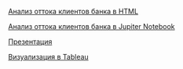 [Анализ оттока клиентов банка в HTML](https://alexslobodskoj.github.io/Portfolio/Bank_Churn/bank_churn.html)

[Анализ оттока клиентов банка в Jupiter Notebook](https://github.com/AlexSlobodskoj/Portfolio/blob/main/Bank_Churn/bank_churn.ipynb)

[Презентация](https://alexslobodskoj.github.io/Portfolio/Bank_Churn/presentation_bank_churn.pdf)

[Визуализация в Tableau](https://public.tableau.com/app/profile/alex.slobodskoj/viz/_17385912335970/sheet0)
